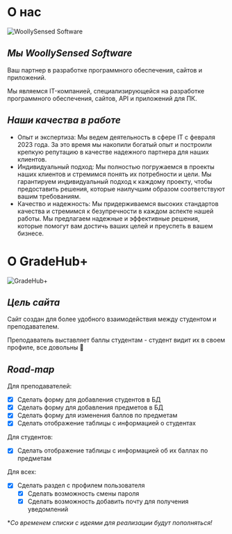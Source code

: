 # О нас
![WoollySensed Software](https://i.imgur.com/xqk0Y8t.png)
## ***Мы WoollySensed Software***
Ваш партнер в разработке программного обеспечения, сайтов и приложений. 

Мы являемся IT-компанией, специализирующейся на разработке программного обеспечения, сайтов, API и приложений для ПК.

## ***Наши качества в работе***
- Опыт и экспертиза: Мы ведем деятельность в сфере IT с февраля 2023 года.
За это время мы накопили богатый опыт и построили крепкую репутацию в качестве надежного партнера для наших клиентов.
- Индивидуальный подход: Мы полностью погружаемся в проекты наших клиентов и стремимся понять их потребности и цели.
Мы гарантируем индивидуальный подход к каждому проекту, чтобы предоставить решения, которые наилучшим образом соответствуют вашим требованиям.
- Качество и надежность: Мы придерживаемся высоких стандартов качества и стремимся к безупречности в каждом аспекте нашей работы.
Мы предлагаем надежные и эффективные решения, которые помогут вам достичь ваших целей и преуспеть в вашем бизнесе.

# О GradeHub+
![GradeHub+](https://i.imgur.com/rXoAUKX.png)
## ***Цель сайта***
Сайт создан для более удобного взаимодействия между студентом и преподавателем.

Преподаватель выставляет баллы студентам - студент видит их в своем профиле, все довольны 🙂


## ***Road-map***

Для преподавателей:
- [x] Сделать форму для добавления студентов в БД
- [x] Сделать форму для добавления предметов в БД
- [x] Сделать форму для изменения баллов по предметам
- [x] Сделать отображение таблицы с информацией о студентах

Для студентов:
- [x] Сделать отображение таблицы с информацией об их баллах по предметам 

Для всех:
- [x] Сделать раздел с профилем пользователя
	- [x] Сделать возможность смены пароля
 	- [x] Сделать возможность добавить почту для получения уведомлений

\**Со временем списки с идеями для реализации будут пополняться!*
